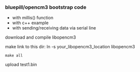 ### bluepill/opencm3 bootstrap code
  - with millis() function
  - with c++ example
  - with sending/receiving data via serial line

download and compile libopencm3

make link to this dir: ln -s your_libopencm3_location libopencm3

```
make all
```

upload test1.bin
